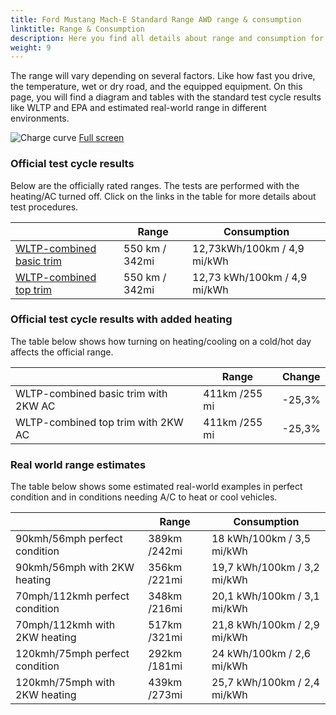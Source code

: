 ```yaml
---
title: Ford Mustang Mach-E Standard Range AWD range & consumption
linktitle: Range & Consumption
description: Here you find all details about range and consumption for Ford Mustang Mach-E Standard Range AWD.
weight: 9
---
```

<!-- markdownlint-disable MD033 -->

The range will vary depending on several factors. Like how fast you drive, the temperature, wet or dry road, and the equipped equipment. On this page, you will find a diagram and tables with the standard test cycle results like WLTP and EPA and estimated real-world range in different environments. 

![Charge curve](../range.svg  "Range information")
[Full screen](../range.svg)

### Official test cycle results

Below are the officially rated ranges. The tests are performed with the heating/AC turned off. Click on the links in the table for more details about test procedures. 

| | Range  | Consumption  |
|----|-----|------|
| [WLTP-combined basic trim](../../../../../guides/understandingrange/wltp/) | 550 km / 342mi |12,73kWh/100km / 4,9 mi/kWh | 
| [WLTP-combined top trim](../../../../../guides/understandingrange/wltp/) | 550 km / 342mi | 12,73 kWh/100km / 4,9 mi/kWh | 

### Official test cycle results with added heating

The table below shows how turning on heating/cooling on a cold/hot day affects the official range. 

| | Range  | Change  |
|----|-----|------|
| WLTP-combined basic trim with 2KW AC | 411km /255 mi | -25,3%|
| WLTP-combined top trim with 2KW AC | 411km /255 mi | -25,3%|

### Real world range estimates

The table below shows some estimated real-world examples in perfect condition and in conditions needing A/C to heat or cool vehicles. 

| | Range  | Consumption  |
|----|-----|------|
| 90kmh/56mph perfect condition | 389km /242mi| 18 kWh/100km / 3,5 mi/kWh |
| 90kmh/56mph with 2KW heating | 356km /221mi| 19,7 kWh/100km / 3,2 mi/kWh |
| 70mph/112kmh perfect condition | 348km /216mi| 20,1 kWh/100km / 3,1 mi/kWh|
| 70mph/112kmh with 2KW heating | 517km /321mi| 21,8 kWh/100km / 2,9 mi/kWh  |
| 120kmh/75mph perfect condition | 292km /181mi| 24 kWh/100km / 2,6 mi/kWh |
| 120kmh/75mph with 2KW heating | 439km /273mi| 25,7 kWh/100km / 2,4 mi/kWh |
